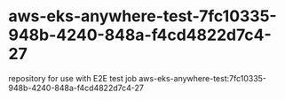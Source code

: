 # aws-eks-anywhere-test-7fc10335-948b-4240-848a-f4cd4822d7c4-27
repository for use with E2E test job aws-eks-anywhere-test:7fc10335-948b-4240-848a-f4cd4822d7c4-27

